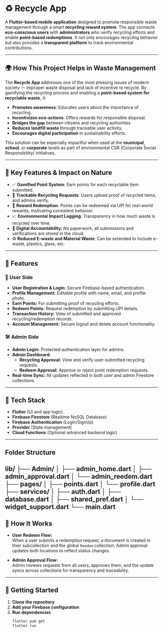# ♻️ Recycle App

A **Flutter-based mobile application** designed to promote responsible waste management through a smart **recycling reward system**. The app connects **eco-conscious users** with **administrators** who verify recycling efforts and enable **point-based redemptions**. It not only encourages recycling behavior but also provides a **transparent platform** to track environmental contributions.

---

## 🌍 How This Project Helps in Waste Management

The **Recycle App** addresses one of the most pressing issues of modern society — improper waste disposal and lack of incentive to recycle. By gamifying the recycling process and enabling a **point-based system for recyclable waste**, it:

- **Promotes awareness**: Educates users about the importance of recycling.
- **Incentivizes eco-actions**: Offers rewards for responsible disposal.
- **Bridges the gap** between citizens and recycling authorities.
- **Reduces landfill waste** through traceable user activity.
- **Encourages digital participation** in sustainability efforts.

This solution can be especially impactful when used at the **municipal**, **school**, or **corporate** levels as part of environmental CSR (Corporate Social Responsibility) initiatives.

---

## 🌟 Key Features & Impact on Nature

- ✅ **Gamified Point System**: Earn points for each recyclable item submitted.
- 🔄 **Trackable Recycling Requests**: Users upload proof of recycled items, and admins verify.
- 🎁 **Reward Redemption**: Points can be redeemed via UPI for real-world rewards, motivating consistent behavior.
- 📈 **Environmental Impact Logging**: Transparency in how much waste is recycled over time.
- 🧾 **Digital Accountability**: No paperwork, all submissions and verifications are stored in the cloud.
- ♻️ **Reduced E-waste and Material Waste**: Can be extended to include e-waste, plastics, glass, etc.

---

## 📱 Features

### 👤 User Side
- **User Registration & Login:** Secure Firebase-based authentication.
- **Profile Management:** Editable profile with name, email, and profile photo.
- **Earn Points:** For submitting proof of recycling efforts.
- **Redeem Points:** Request redemption by submitting UPI details.
- **Transaction History:** View of submitted and approved recycling/redemption records.
- **Account Management:** Secure logout and delete account functionality.

### 🛠️ Admin Side
- **Admin Login:** Protected authentication layer for admins.
- **Admin Dashboard:**
  - **Recycling Approval:** View and verify user-submitted recycling requests.
  - **Redeem Approval:** Approve or reject point redemption requests.
- **Real-time Sync:** All updates reflected in both user and admin Firestore collections.

---

## 🔧 Tech Stack

- **Flutter** (UI and app logic)
- **Firebase Firestore** (Realtime NoSQL Database)
- **Firebase Authentication** (Login/SignUp)
- **Provider** (State management)
- **Cloud Functions** (Optional advanced backend logic)

---

## Folder Structure

lib/
  ├── Admin/
  │     ├── admin_home.dart
  │     ├── admin_approval.dart
  │     └── admin_reedem.dart
  ├── pages/
  │     ├── points.dart
  │     └── profile.dart
  ├── services/
  │     ├── auth.dart
  │     ├── database.dart
  │     ├── shared_pref.dart
  │     └── widget_support.dart
  └── main.dart
---

## 🔄 How It Works

- **User Redeem Flow:**  
  When a user submits a redemption request, a document is created in their subcollection and the global `Reedem` collection. Admin approval updates both locations to reflect status changes.

- **Admin Approval Flow:**  
  Admin reviews requests from all users, approves them, and the update syncs across collections for transparency and traceability.

---

## 🚀 Getting Started

1. **Clone the repository**
2. **Add your Firebase configuration**
3. **Run dependencies**
   ```bash
   flutter pub get
   flutter run




